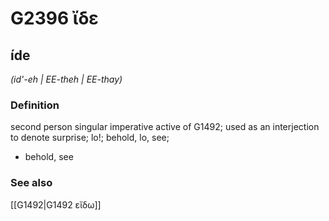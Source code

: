 # G2396 ἴδε

## íde

_(id'-eh | EE-theh | EE-thay)_

### Definition

second person singular imperative active of G1492; used as an interjection to denote surprise; lo!; behold, lo, see; 

- behold, see

### See also

[[G1492|G1492 εἴδω]]

